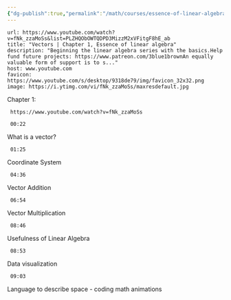 ```yaml
---
{"dg-publish":true,"permalink":"/math/courses/essence-of-linear-algebra/notes-from-2023-03-13/","tags":["gardenEntry"]}
---
```



```cardlink
url: https://www.youtube.com/watch?v=fNk_zzaMoSs&list=PLZHQObOWTQDPD3MizzM2xVFitgF8hE_ab
title: "Vectors | Chapter 1, Essence of linear algebra"
description: "Beginning the linear algebra series with the basics.Help fund future projects: https://www.patreon.com/3blue1brownAn equally valuable form of support is to s..."
host: www.youtube.com
favicon: https://www.youtube.com/s/desktop/9318de79/img/favicon_32x32.png
image: https://i.ytimg.com/vi/fNk_zzaMoSs/maxresdefault.jpg
```

Chapter 1:
```timestamp-url 
 https://www.youtube.com/watch?v=fNk_zzaMoSs
 ```

```timestamp 
 00:22
 ```
What is a vector?

```timestamp 
 01:25
 ```
Coordinate System

```timestamp 
 04:36
 ```
Vector Addition

```timestamp 
 06:54
 ```
Vector Multiplication

```timestamp 
 08:46
 ```
Usefulness of Linear Algebra

```timestamp 
 08:53
 ```
Data visualization

```timestamp 
 09:03
 ```
Language to describe space - coding math animations

